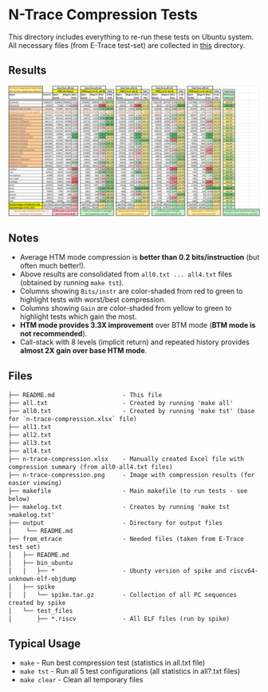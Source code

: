 # N-Trace Compression Tests

This directory includes everything to re-run these tests on Ubuntu system. All necessary files (from E-Trace test-set) are collected in [this](./from_etrace) directory.

## Results 
<img src="./n-trace-compression.png" width="1591"/>

## Notes
* Average HTM mode compression is **better than 0.2 bits/instruction** (but often much better!).
* Above results are consolidated from `all0.txt ... all4.txt` files (obtained by running `make tst`).
* Columns showing `Bits/instr` are color-shaded from red to green to highlight tests with worst/best compression.
* Columns showing `Gain` are color-shaded from yellow to green to highlight tests which gain the most.
* **HTM mode provides 3.3X improvement** over BTM mode (**BTM mode is not recommended**).
* Call-stack with 8 levels (implicit return) and repeated history provides **almost 2X gain over base HTM mode**.

## Files
    ├── README.md                   - This file
    ├── all.txt                     - Created by running 'make all'
    ├── all0.txt                    - Created by running 'make tst' (base for `n-trace-compression.xlsx` file)
    ├── all1.txt
    ├── all2.txt
    ├── all3.txt
    ├── all4.txt
    ├── n-trace-compression.xlsx    - Manually created Excel file with compression summary (from all0-all4.txt files)
    ├── n-trace-compression.png     - Image with compression results (for easier viewing)
    ├── makefile                    - Main makefile (to run tests - see below)
    ├── makelog.txt                 - Creates by running 'make tst >makelog.txt'
    ├── output                      - Directory for output files
    │    └── README.md          
    ├── from_etrace                 - Needed files (taken from E-Trace test set)
    │   ├── README.md
    │   ├── bin_ubuntu
    │   │   ├── *                   - Ubunty version of spike and riscv64-unknown-elf-objdump
    │   ├── spike
    │   │   └── spike.tar.gz        - Collection of all PC sequences created by spike
    │   └── test_files
    │       ├── *.riscv             - All ELF files (run by spike)

## Typical Usage
* `make`              - Run best compression test (statistics in all.txt file)
* `make tst`          - Run all 5 test configurations (all statistics in all?.txt files)
* `make clear`        - Clean all temporary files
